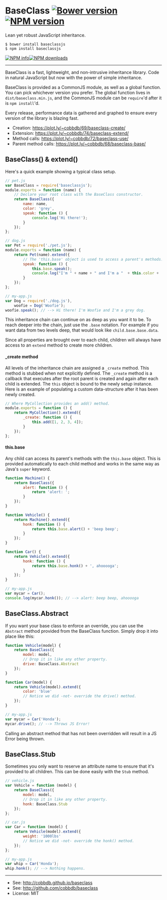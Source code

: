 # BaseClass [![Bower version](https://badge.fury.io/bo/baseclass.svg)](http://badge.fury.io/bo/baseclass) [![NPM version](https://badge.fury.io/js/baseclassjs.svg)](http://badge.fury.io/js/baseclassjs)

Lean yet robust JavaScript inheritance.

    $ bower install baseclassjs
    $ npm install baseclassjs

[![NPM info](https://nodei.co/npm/baseclassjs.png?stars=true&downloads=true)](https://nodei.co/npm-dl/baseclassjs/)[![NPM downloads](https://nodei.co/npm-dl/baseclassjs.png?months=6&height=2)](https://nodei.co/npm-dl/baseclassjs/)

-------------
BaseClass is a fast, lightweight, and non-intrusive inheritance
library. Code in natural JavaScript but now with the power of
simple inheritance.

BaseClass is provided as a CommonJS module, as well as a global function.
You can pick whichever version you prefer. The global function lives
in `dist/baseclass.min.js`, and the CommonJS module can be `require`'d
after it is `npm install`'d.

Every release, performance data is gathered and graphed to ensure every
version of the library is blazing fast.
* Creation: https://plot.ly/~cobbdb/69/baseclass-create/
* Extension: https://plot.ly/~cobbdb/74/baseclass-extend/
* Method calls: https://plot.ly/~cobbdb/72/baseclass-use/
* Parent method calls: https://plot.ly/~cobbdb/68/baseclass-base/

## BaseClass() & extend()
Here's a quick example showing a typical class setup.

```javascript
// pet.js
var BaseClass = require('baseclassjs');
module.exports = function (name) {
    // Declare your root class with the BaseClass constructor.
    return BaseClass({
        name: name,
        color: 'grey',
        speak: function () {
            console.log('Hi there!');
        }
    });
};
```
```javascript
// dog.js
var Pet = require('./pet.js');
module.exports = function (name) {
    return Pet(name).extend({
        // The 'this.base' object is used to access a parent's methods.
        speak: function () {
            this.base.speak();
            console.log("I'm " + name + " and I'm a "  + this.color + ' dog.');
        }
    });
};
```
```javascript
// my-app.js
var Dog = require('./dog.js'),
    woofie = Dog('Woofie');
woofie.speak(); // --> Hi there! I'm Woofie and I'm a grey dog.
```

This inheritance chain can continue on as deep as you want it to be. To
reach deeper into the chain, just use the `.base` notation. For example
if you want data from two levels deep, that would look
like `child.base.base.data`.

Since all properties are brought over to each child, children will always
have access to an `extend` method to create more children.

#### _create method
All levels of the inheritance chain are assigned a `_create` method. This
method is stubbed when not explicitly defined. The `_create` method is
a callback that executes after the root parent is created and again after
each child is extended. The `this` object is bound to the newly setup
instance. Here is an example of populating a custom data-structure after
it has been newly created.
```javascript
// Where MyCollection provides an add() method.
module.exports = function () {
    return MyCollection().extend({
        _create: function () {
            this.add([1, 2, 3, 4]);
        }
    });
};
```

#### this.base
Any child can access its parent's methods with the `this.base` object.
This is provided automatically to each child method and works in the
same way as Java's `super` keyword.

```javascript
function Machine() {
    return BaseClass({
        alert: function () {
            return 'alert: ';
        }
    });
}
```
```javascript
function Vehicle() {
    return Machine().extend({
        honk: function () {
            return this.base.alert() + 'beep beep';
        }
    });
}
```
```javascript
function Car() {
    return Vehicle().extend({
        honk: function () {
            return this.base.honk() + ', ahooooga';
        }
    });
}
```
```javascript
// my-app.js
var mycar = Car();
console.log(mycar.honk()); // --> alert: beep beep, ahooooga
```

## BaseClass.Abstract
If you want your base class to enforce an override, you can use the
`Abstract` method provided from the BaseClass function. Simply drop it into
place like this:

```javascript
function Vehicle(model) {
    return BaseClass({
        model: model,
        // Drop it in like any other property.
        drive: BaseClass.Abstract
    });
}
```
```javascript
function Car(model) {
    return Vehicle(model).extend({
        color: 'blue'
        // Notice we did -not- override the drive() method.
    });
}
```
```javascript
// my-app.js
var mycar = Car('Honda');
mycar.drive(); // --> Throws JS Error!
```

Calling an abstract method that has not been overridden will result in a
JS Error being thrown.

## BaseClass.Stub
Sometimes you only want to reserve an attribute name to ensure that it's
provided to all children. This can be done easily with the `Stub` method.

```javascript
// vehicle.js
var Vehicle = function (model) {
    return BaseClass({
        model: model,
        // Drop it in like any other property.
        honk: BaseClass.Stub
    });
};
```
```javascript
// car.js
var Car = function (model) {
    return Vehicle(model).extend({
        weight: '1000lbs'
        // Notice we did -not- override the honk() method.
    });
};
```
```javascript
// my-app.js
var whip = Car('Honda');
whip.honk(); // --> Nothing happens.
```

---------
* See: http://cobbdb.github.io/baseclass
* See: http://github.com/cobbdb/baseclass
* License: MIT
